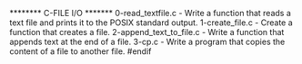 ******** C-FILE I/O *******
0-read_textfile.c - Write a function that reads a text file and prints it to the POSIX standard output.
1-create_file.c - Create a function that creates a file.
2-append_text_to_file.c - Write a function that appends text at the end of a file.
3-cp.c - Write a program that copies the content of a file to another file.
#endif
